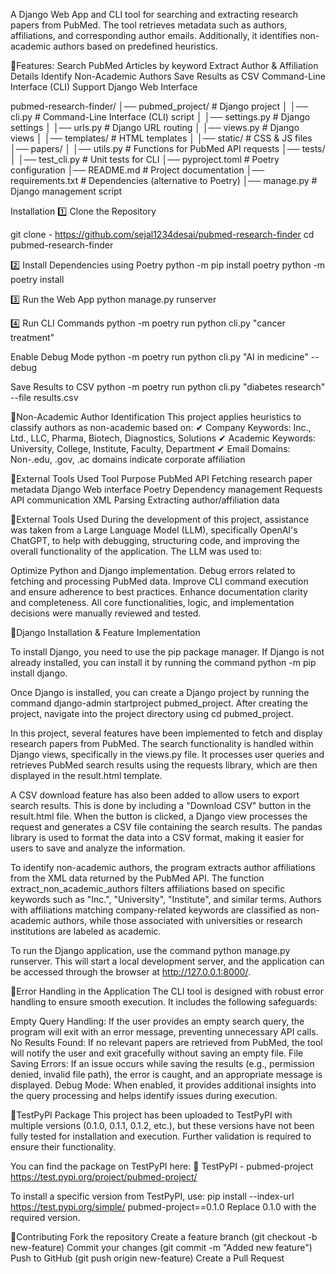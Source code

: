 A Django Web App and CLI tool for searching and extracting research papers from PubMed. The tool retrieves metadata such as authors, affiliations, and corresponding author emails. Additionally, it identifies non-academic authors based on predefined heuristics.

🔐Features:
Search PubMed Articles by keyword
Extract Author & Affiliation Details
Identify Non-Academic Authors
Save Results as CSV
Command-Line Interface (CLI) Support
Django Web Interface

pubmed-research-finder/
│── pubmed_project/           # Django project
│   │── cli.py                # Command-Line Interface (CLI) script
│   │── settings.py           # Django settings
│   │── urls.py               # Django URL routing
│   │── views.py              # Django views
│   │── templates/            # HTML templates
│   │── static/               # CSS & JS files
│── papers/
│   │── utils.py              # Functions for PubMed API requests
│── tests/
│   │── test_cli.py           # Unit tests for CLI
│── pyproject.toml            # Poetry configuration
│── README.md                 # Project documentation
│── requirements.txt          # Dependencies (alternative to Poetry)
│── manage.py                 # Django management script


Installation
1️⃣ Clone the Repository

git clone - https://github.com/sejal1234desai/pubmed-research-finder
cd pubmed-research-finder

2️⃣ Install Dependencies using Poetry
python -m pip install poetry
python -m poetry install

3️⃣ Run the Web App
python manage.py runserver

4️⃣ Run CLI Commands
python -m poetry run python cli.py "cancer treatment"

Enable Debug Mode
python -m poetry run python cli.py "AI in medicine" --debug

Save Results to CSV
python -m poetry run python cli.py "diabetes research" --file results.csv


🔐Non-Academic Author Identification
This project applies heuristics to classify authors as non-academic based on:
✔ Company Keywords: Inc., Ltd., LLC, Pharma, Biotech, Diagnostics, Solutions
✔ Academic Keywords: University, College, Institute, Faculty, Department
✔ Email Domains: Non-.edu, .gov, .ac domains indicate corporate affiliation

🔐External Tools Used
Tool	           Purpose
PubMed           API	Fetching research paper metadata
Django	         Web interface
Poetry	         Dependency management
Requests	     API communication
XML Parsing	     Extracting author/affiliation data

🔐External Tools Used
During the development of this project, assistance was taken from a Large Language Model (LLM), specifically OpenAI's ChatGPT, to help with debugging, structuring code, and improving the overall functionality of the application. The LLM was used to:

Optimize Python and Django implementation.
Debug errors related to fetching and processing PubMed data.
Improve CLI command execution and ensure adherence to best practices.
Enhance documentation clarity and completeness.
All core functionalities, logic, and implementation decisions were manually reviewed and tested.



🔐Django Installation & Feature Implementation

To install Django, you need to use the pip package manager. If Django is not already installed, you can install it by running the command python -m pip install django.

Once Django is installed, you can create a Django project by running the command django-admin startproject pubmed_project. After creating the project, navigate into the project directory using cd pubmed_project.

In this project, several features have been implemented to fetch and display research papers from PubMed. The search functionality is handled within Django views, specifically in the views.py file. It processes user queries and retrieves PubMed search results using the requests library, which are then displayed in the result.html template.

A CSV download feature has also been added to allow users to export search results. This is done by including a "Download CSV" button in the result.html file. When the button is clicked, a Django view processes the request and generates a CSV file containing the search results. The pandas library is used to format the data into a CSV format, making it easier for users to save and analyze the information.

To identify non-academic authors, the program extracts author affiliations from the XML data returned by the PubMed API. The function extract_non_academic_authors filters affiliations based on specific keywords such as "Inc.", "University", "Institute", and similar terms. Authors with affiliations matching company-related keywords are classified as non-academic authors, while those associated with universities or research institutions are labeled as academic.

To run the Django application, use the command python manage.py runserver. This will start a local development server, and the application can be accessed through the browser at http://127.0.0.1:8000/.


🔐Error Handling in the Application
The CLI tool is designed with robust error handling to ensure smooth execution. It includes the following safeguards:

Empty Query Handling: If the user provides an empty search query, the program will exit with an error message, preventing unnecessary API calls.
No Results Found: If no relevant papers are retrieved from PubMed, the tool will notify the user and exit gracefully without saving an empty file.
File Saving Errors: If an issue occurs while saving the results (e.g., permission denied, invalid file path), the error is caught, and an appropriate message is displayed.
Debug Mode: When enabled, it provides additional insights into the query processing and helps identify issues during execution.


🔐TestPyPI Package
This project has been uploaded to TestPyPI with multiple versions (0.1.0, 0.1.1, 0.1.2, etc.), but these versions have not been fully tested for installation and execution. Further validation is required to ensure their functionality.

You can find the package on TestPyPI here:
🔗 TestPyPI - pubmed-project
https://test.pypi.org/project/pubmed-project/

To install a specific version from TestPyPI, use:
pip install --index-url https://test.pypi.org/simple/ pubmed-project==0.1.0
Replace 0.1.0 with the required version.




🔐Contributing
Fork the repository
Create a feature branch (git checkout -b new-feature)
Commit your changes (git commit -m "Added new feature")
Push to GitHub (git push origin new-feature)
Create a Pull Request